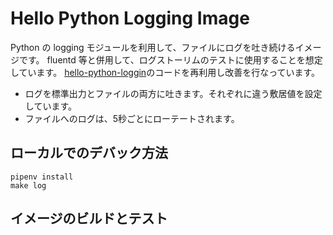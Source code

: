 # Hello Python Logging Image
Python の logging モジュールを利用して、ファイルにログを吐き続けるイメージです。
fluentd 等と併用して、ログストーリムのテストに使用することを想定しています。
[hello-python-loggin](https://github.com/shidokamo/hello-python-logging)のコードを再利用し改善を行なっています。

* ログを標準出力とファイルの両方に吐きます。それぞれに違う敷居値を設定しています。
* ファイルへのログは、5秒ごとにローテートされます。

## ローカルでのデバック方法
```
pipenv install
make log
```

## イメージのビルドとテスト


